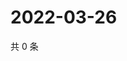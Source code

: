 # 2022-03-26

共 0 条

<!-- BEGIN WEIBO -->
<!-- 最后更新时间 Sat Mar 26 2022 21:19:09 GMT+0800 (China Standard Time) -->

<!-- END WEIBO -->
